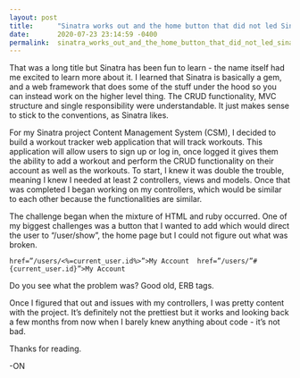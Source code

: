 ```yaml
---
layout: post
title:      "Sinatra works out and the home button that did not led Sinatra abyss."
date:       2020-07-23 23:14:59 -0400
permalink:  sinatra_works_out_and_the_home_button_that_did_not_led_sinatra_abyss
---
```




That was a long title but Sinatra has been fun to learn - the name itself had me excited to learn more about it. I learned that Sinatra is basically a gem, and a web framework that does some of the stuff under the hood so you can instead work on the higher level thing. The CRUD functionality, MVC structure and single responsibility were understandable. It just makes sense to stick to the conventions, as Sinatra likes.

For my Sinatra project Content Management System (CSM), I decided to build a workout tracker web application that will track workouts. This application will allow users to sign up or log in, once logged it gives them the ability to add a workout and perform the CRUD functionality on their account as well as the workouts. To start, I knew it was double the trouble, meaning I knew I needed at least 2 controllers, views and models. Once that was completed I began working on my controllers, which would be similar to each other because the functionalities are similar.

The challenge began when the mixture of HTML and ruby occurred. One of my biggest challenges was a button that I wanted to add which would direct the user to “/user/show”, the home page but I could not figure out what was broken.

`href=”/users/<%=current_user.id%>”>My Account 
href=”/users/”#{current_user.id}”>My Account ` 

Do you see what the problem was? Good old, ERB tags.

Once I figured that out and issues with my controllers, I was pretty content with the project. It’s definitely not the prettiest but it works and looking back a few months from now when I barely knew anything about code - it’s not bad.

Thanks for reading.

-ON


